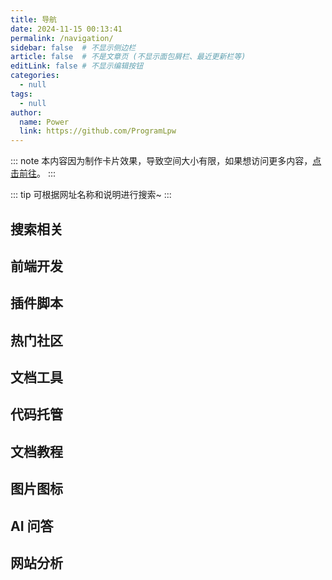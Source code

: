 ```yaml
---
title: 导航
date: 2024-11-15 00:13:41
permalink: /navigation/
sidebar: false  # 不显示侧边栏
article: false  # 不是文章页 (不显示面包屑栏、最近更新栏等)
editLink: false # 不显示编辑按钮
categories:
  - null
tags:
  - null
author:
  name: Power
  link: https://github.com/ProgramLpw
---
```



::: note
本内容因为制作卡片效果，导致空间大小有限，如果想访问更多内容，[点击前往](/pages/beb6c0bd8a66cea6/)。
:::

::: tip
可根据网址名称和说明进行搜索~
<ClientOnly>
  <SearchComponent :cardData="cardData" />
</ClientOnly>
:::

## 搜索相关
<ClientOnly>
  <Card :cardData="cardData0" :cardListSize="dynamicCardListSize" :cardTitle="shouldShowPTag" carTitlColor="#000" carHoverColor="#000" />
</ClientOnly>

## 前端开发
<ClientOnly>
  <Card :cardData="cardData1" :cardListSize="dynamicCardListSize" carTitlColor="#000" carHoverColor="#000" />
</ClientOnly>
<ClientOnly>
  <Card :cardData="cardData6" :cardListSize="dynamicCardListSize" carTitlColor="#000" carHoverColor="#000" />
</ClientOnly>
<ClientOnly>
  <Card :cardData="cardData7" :cardListSize="dynamicCardListSize" carTitlColor="#000" carHoverColor="#000" />
</ClientOnly>
<ClientOnly>
  <Card :cardData="cardData8" :cardListSize="dynamicCardListSize" carTitlColor="#000" carHoverColor="#000" />
</ClientOnly>

## 插件脚本
<ClientOnly>
  <Card :cardData="cardData2" :cardListSize="dynamicCardListSize" carTitlColor="#000" carHoverColor="#000" />
</ClientOnly>

## 热门社区
<ClientOnly>
  <Card :cardData="cardData3" :cardListSize="dynamicCardListSize" carTitlColor="#000" carHoverColor="#000" />
</ClientOnly>

## 文档工具
<ClientOnly>
  <Card :cardData="cardData4" :cardListSize="dynamicCardListSize" carTitlColor="#000" carHoverColor="#000" />
</ClientOnly>

## 代码托管
<ClientOnly>
  <Card :cardData="cardData5" :cardListSize="dynamicCardListSize" carTitlColor="#000" carHoverColor="#000" />
</ClientOnly>

## 文档教程
<ClientOnly>
  <Card :cardData="cardData9" :cardListSize="dynamicCardListSize" carTitlColor="#000" carHoverColor="#000" />
</ClientOnly>

## 图片图标
<ClientOnly>
  <Card :cardData="cardData10" :cardListSize="dynamicCardListSize" carTitlColor="#000" carHoverColor="#000" />
</ClientOnly>

## AI 问答
<ClientOnly>
  <Card :cardData="cardData11" :cardListSize="dynamicCardListSize" carTitlColor="#000" carHoverColor="#000" />
</ClientOnly>

## 网站分析
<ClientOnly>
  <Card :cardData="cardData12" :cardListSize="dynamicCardListSize" carTitlColor="#000" carHoverColor="#000" />
</ClientOnly>

<script>
export default {
  data() {
    return {
      shouldShowPTag: true,
      dynamicCardListSize: 3, // 默认值
      cardData0: [
        {
          id: "0",
          cardSrc: "http://www.baidu.com/",
          cardImgSrc:
            "https://cdn.jsdelivr.net/gh/jywangyou/Images@master/logo/baidu.76i8rs3akz80.webp",
          cardName: "百度",
          cardContent:
            "百度——全球最大的中文搜索引擎及最大的中文网站，全球领先的人工智能公司",
        },
        {
          cardSrc: "http://www.google.com/",
          cardImgSrc:
            "https://cdn.jsdelivr.net/gh/jywangyou/Images@master/logo/google.3iec0lcbaue0.svg",
          cardName: "Google",
          cardContent: "全球最大的搜索引擎公司",
        },
        {
          cardSrc: "https://www.bing.com/",
          cardImgSrc:
            "https://cdn.jsdelivr.net/gh/jywangyou/Images@master/logo/bing.4xkhvwteun00.webp",
          cardName: "Bing",
          cardContent: "微软公司推出的用以取代Live Search的搜索引擎",
        },
        {
          cardSrc: "https://zh.wikipedia.org/",
          cardImgSrc:
            "https://cdn.jsdelivr.net/gh/jywangyou/Images@master/logo/wikipedia.5wmb9q37xb00.webp",
          cardName: "维基百科",
          cardContent: "维基百科，自由的百科全书",
        },
      ],
      cardData1: [
        {
          id: "1",
          title: "Vue & UI",
          cardSrc: "https://cn.vuejs.org/",
          cardImgSrc:
            "https://cdn.jsdelivr.net/gh/jywangyou/Images@master/logo/vue.3rcwgtktf3q0.svg",
          cardName: "Vue",
          cardContent: "渐进式 JavaScript 框架",
        },
        {
          cardSrc: "https://element.eleme.cn/#/zh-CN/",
          cardImgSrc:
            "https://cdn.jsdelivr.net/gh/jywangyou/Images@master/logo/element-logo-small.6prcjqevwg80.svg",
          cardName: "Element-UI",
          cardContent:
            "Element，一套为开发者、设计师和产品经理准备的基于 Vue 的桌面端组件库",
        },
        {
          cardSrc: "https://next.antdv.com/docs/vue/introduce-cn/",
          cardImgSrc:
            "https://cdn.jsdelivr.net/gh/jywangyou/Images@master/logo/Ant.54xevgpere.svg",
          cardName: "Ant Design Vue",
          cardContent: "Vue UI 之 Ant Design Vue，蚂蚁金服的 Vue 框架",
        },
        {
          cardSrc: "https://www.iviewui.com/",
          cardImgSrc:
            "https://cdn.jsdelivr.net/gh/jywangyou/Images@master/logo/ViewDes.gakemdmxnu0.webp",
          cardName: "View UI",
          cardContent: "View UI 是一套基于 Vue.js 的高质量UI 组件库",
        },
        {
          cardSrc: "https://youzan.github.io/vant/#/zh-CN/",
          cardImgSrc: "https://cdn.jsdelivr.net/gh/jywangyou/Images@master/logo/Vant.5fotjunqu300.webp",
          cardName: "Vant",
          cardContent: "轻量、可靠的移动端 Vue 组件库",
        },
        {
          cardSrc: "https://cn.vitejs.dev/",
          cardImgSrc: "https://cdn.jsdelivr.net/gh/jywangyou/Images@master/logo/vite.4upekx7ulcm0.webp",
          cardName: "Vite",
          cardContent: "Vite 下一代的前端工具链 为开发提供极速响应",
        },
        {
          cardSrc: "https://eslint.nodejs.cn/",
          cardImgSrc: "https://cdn.jsdelivr.net/gh/jywangyou/Images@master/logo/Eslint.2xqtye86btk0.webp",
          cardName: "Eslint",
          cardContent: "插件化、可配置的 linter 工具，用于识别和报告 JavaScript 中的模式。 轻松维护你的代码质量。",
        },
      ],
      cardData2:[
        {
          id: "2",
          cardSrc: "https://greasyfork.org/zh-CN/scripts",
          cardImgSrc:
            "https://cdn.jsdelivr.net/gh/jywangyou/Images@master/logo/youhoujiaoben.46l8xae622k0.webp",
          cardName: "Greasy Fork",
          cardContent: "油猴脚本-针对您所访问的网站添加功能或解决问题的用户脚本。",
        },
        {
          cardSrc: "https://chrome.zzzmh.cn/",
          cardImgSrc:
            "https://cdn.jsdelivr.net/gh/jywangyou/Images@master/logo/jijianchajian.1cz7mcidzl5s.webp",
          cardName: "极简插件",
          cardContent: "极简插件是一个优质Chrome插件扩展收录下载网站，收录热门好用的Chrome插件扩展，国内最方便的插件下载网站。",
        },
        {
          cardSrc: "https://chrome.google.com/webstore/category/extensions?hl=zh-CN",
          cardImgSrc:
            "https://cdn.jsdelivr.net/gh/jywangyou/Images@master/logo/google-shop.j8iia51p5gw.svg",
          cardName: "Chrome 商店",
          cardContent: "用来向您的浏览器添加新功能并个性化您的浏览体验的小程序。",
        },
      ],
      cardData3:[
        {
          id: "3",
          cardSrc: "https://juejin.cn/",
          cardImgSrc:
            "https://cdn.jsdelivr.net/gh/jywangyou/Images@master/logo/juejin.59pdqlf9dvc0.webp",
          cardName: "稀土掘金",
          cardContent: "掘金是面向全球中文开发者的技术内容分享与交流平台。",
        },
        {
          cardSrc: "https://www.csdn.net/",
          cardImgSrc:
            "https://cdn.jsdelivr.net/gh/jywangyou/Images@master/logo/csdn.5rf8byl7gas0.svg",
          cardName: "CSDN",
          cardContent: "CSDN是全球知名中文IT技术交流平台",
        },
        {
          cardSrc: "https://www.cnblogs.com/",
          cardImgSrc:
            "https://cdn.jsdelivr.net/gh/jywangyou/Images@master/logo/cnblogs.4efn4wi6nk00.webp",
          cardName: "博客园",
          cardContent: "博客园 - 开发者的网上家园",
        },
        {
          cardSrc: "https://stackoverflow.com/",
          cardImgSrc:
            "https://cdn.jsdelivr.net/gh/jywangyou/Images@master/logo/Stack-Overflow.3ev0ppcgcmw0.webp",
          cardName: "Stack Overflow",
          cardContent: "Stack Overflow是开发人员学习、分享编程知识和建立职业生涯的最大、最值得信赖的在线社区。",
        },
        {
          cardSrc: "https://www.jianshu.com/",
          cardImgSrc:
            "https://cdn.jsdelivr.net/gh/jywangyou/Images@master/logo/jianshu.3c746747pmu0.webp",
          cardName: "简书",
          cardContent: "简书是一个优质的创作社区，在这里，你可以任性地创作，一篇短文、一张照片、一首诗、一幅画……我们相信，每个人都是生活中的艺术家，有着无穷的创造力。",
        },
      ],
      cardData4:[
        {
          id: "4",
          cardSrc: "https://doc.xugaoyi.com/",
          cardImgSrc:
            "https://cdn.jsdelivr.net/gh/jywangyou/Images@master/logo/Vdoing.319cweqexoo0.webp",
          cardName: "Vdoing",
          cardContent: "🚀一款简洁高效的VuePress 知识管理&博客 主题",
        },
        {
          cardSrc: "https://hexo.io/",
          cardImgSrc:
            "https://cdn.jsdelivr.net/gh/jywangyou/Images@master/logo/hexo.6tf3d1k3fs00.webp",
          cardName: "Hexo",
          cardContent: "快速、简洁且高效的博客框架",
        },
        {
          cardSrc: "https://www.yuque.com/",
          cardImgSrc:
            "https://cdn.jsdelivr.net/gh/jywangyou/Images@master/logo/yuque.6gp8hkgm9580.webp",
          cardName: "语雀",
          cardContent: "优雅高效的在线文档编辑与协同工具",
        },
        {
          cardSrc: "https://note.youdao.com/",
          cardImgSrc:
            "https://cdn.jsdelivr.net/gh/jywangyou/Images@master/logo/youdaoyun.19h9y17t4psw.webp",
          cardName: "有道云笔记",
          cardContent: "有道云笔记是网易旗下专注办公提效的笔记软件，支持多端同步，用户可以随时随地对线上资料进行编辑、分享以及协同",
        },
      ],
      cardData5:[
        {
          id: "5",
          cardSrc: "https://github.com/",
          cardImgSrc:
            "https://cdn.jsdelivr.net/gh/jywangyou/Images@master/logo/github.5rp9w44chx40.svg",
          cardName: "Github",
          cardContent: "GitHub是一个面向开源及私有软件项目的托管平台",
        },
        {
          cardSrc: "https://gitee.com/",
          cardImgSrc:
            "https://cdn.jsdelivr.net/gh/jywangyou/Images@master/logo/gitee.y70htaojjls.webp",
          cardName: "Gitee",
          cardContent: "Gitee - 基于 Git 的代码托管和研发协作平台（码云）",
        },
        {
          cardSrc: "https://vercel.com/",
          cardImgSrc:
            "https://cdn.jsdelivr.net/gh/jywangyou/Images@master/logo/vercel.1wyalfofyejk.svg",
          cardName: "Vercel",
          cardContent: "Vercel 专注于静态网站部署和现代应用程序的托管，支持构建、部署和托管静态网站以及现代的 Jamstack 架构应用。",
        },
        {
          cardSrc: "https://coding.net/",
          cardImgSrc:
            "https://cdn.jsdelivr.net/gh/jywangyou/Images@master/logo/coding.1qa8ltz14wf4.webp",
          cardName: "Coding",
          cardContent: "CODING,一站式 DevOps",
        },
      ],
      cardData6:[
        {
          id: "6",
          title:"前端UI框架",
          cardSrc: "https://layui.itze.cn/",
          cardImgSrc:
            "https://cdn.jsdelivr.net/gh/jywangyou/Images@master/logo/layui.5hupeuhsylg0.webp",
          cardName: "Layui",
          cardContent: "layui 是一套开源的 Web UI 解决方案，其内部采用的是自身经典的模块化规范，并遵循原生 HTML/CSS/JS 的开发方式，极易上手，拿来即用。其外在极简，却又不失饱满的内在，体积轻盈，组件丰盈，从核心代码到使用方法的每一处细节都经过精心雕琢，非常适合网页界面的快速开发。",
        },
        {
          cardSrc: "https://v3.bootcss.com/",
          cardImgSrc:
            "https://cdn.jsdelivr.net/gh/jywangyou/Images@master/logo/Bootstrap.658kms94glg0.svg",
          cardName: "Bootstrap",
          cardContent: "Bootstrap 是最受欢迎的 HTML、CSS 和 JavaScript 框架，用于开发响应式布局、移动设备优先的 WEB 项目。",
        },
        {
          cardSrc: "https://dev.dcloud.net.cn/mui/",
          cardImgSrc:
            "https://cdn.jsdelivr.net/gh/jywangyou/Images@master/logo/mui.4hg8y0jv9m00.webp",
          cardName: "MUI",
          cardContent: "最接近原生APP体验的高性能前端框架",
        },
        {
          cardSrc: "https://element-plus.org/",
          cardImgSrc:
            "https://cdn.jsdelivr.net/gh/jywangyou/Images@master/logo/element-plus-logo-small.25rcjj539m8w.svg",
          cardName: "Element-Plus",
          cardContent: "基于 Vue 3，面向设计师和开发者的组件库",
        },
      ],
      cardData7:[
        {
          id: "7",
          title:"效果组件",
          cardSrc: "https://animate.style/",
          cardImgSrc:
            "https://cdn.jsdelivr.net/gh/jywangyou/Images@master/logo/Animate.74al3tedv7g0.webp",
          cardName: "Animate.css",
          cardContent: "一个现成的跨浏览器动画库",
        },
        {
          cardSrc: "https://www.swiper.com.cn/",
          cardImgSrc:
            "https://cdn.jsdelivr.net/gh/jywangyou/Images@master/logo/swiper.6x1y9v9t1u80.webp",
          cardName: "Swiper",
          cardContent: "轮播图幻灯片js插件",
        },
        {
          cardSrc: "https://epic-spinners.epicmax.co/",
          cardImgSrc:
            "https://cdn.jsdelivr.net/gh/jywangyou/Images@master/logo/epics.ijp8q4dny7k.webp",
          cardName: "Epic Spinners",
          cardContent: "加载中效果，仅需css，易于使用，vue集成",
        },
        {
          cardSrc: "https://sweetalert.js.org/",
          cardImgSrc:
            "https://cdn.jsdelivr.net/gh/jywangyou/Images@master/logo/SweetAlert.6dykp009xk80.svg",
          cardName: "SweetAlert",
          cardContent: "弹出框 - SweetAlert使弹出消息简单美观。",
        },
      ],
      cardData8:[
        {
          id: "8",
          title:"工具类",
          cardSrc: "https://www.lodashjs.com/",
          cardImgSrc:
            "https://cdn.jsdelivr.net/gh/jywangyou/Images@master/logo/lodash.5ltks0h0wmo0.webp",
          cardName: "Lodash",
          cardContent: "Lodash 是一个一致性、模块化、高性能的 JavaScript 实用工具库。",
        },
        {
          cardSrc: "https://dayjs.fenxianglu.cn/",
          cardImgSrc:
            "https://cdn.jsdelivr.net/gh/jywangyou/Images@master/logo/dayjs.5lx7xk4jsy80.webp",
          cardName: "Day.js",
          cardContent: "Day.js是一个极简的JavaScript库，可以为现代浏览器解析、验证、操作和显示日期和时间。",
        },
        {
          cardSrc: "https://echarts.apache.org/",
          cardImgSrc:
            "https://cdn.jsdelivr.net/gh/jywangyou/Images@master/logo/Echart.70nxa7k3eh00.webp",
          cardName: "Apache ECharts",
          cardContent: "Apache ECharts 一个基于 JavaScript 的开源可视化图表库",
        },
        {
          cardSrc: "https://localforage.docschina.org/",
          cardImgSrc:
            "https://cdn.jsdelivr.net/gh/jywangyou/Images@master/logo/lf.42loquuyesc0.webp",
          cardName: "localForage",
          cardContent: "localForage 是一个 JavaScript 库，通过简单类似 localStorage API 的异步存储来改进你的 Web 应用程序的离线体验。它能存储多种类型的数据，而不仅仅是字符串。",
        },
      ],
      cardData9:[
        {
          id: "9",
          cardSrc: "https://cn.vuejs.org/",
          cardImgSrc:
            "https://cdn.jsdelivr.net/gh/jywangyou/Images@master/logo/vue.3rcwgtktf3q0.svg",
          cardName: "Vue.js",
          cardContent: "渐进式 JavaScript 框架",
        },
        {
          cardSrc: "https://react.docschina.org/",
          cardImgSrc:
            "https://cdn.jsdelivr.net/gh/jywangyou/Images@master/logo/react.2bpzzwvxiyck.svg",
          cardName: "React.js",
          cardContent: "用于构建 Web 和原生交互界面的库",
        },
        {
          cardSrc: "https://www.runoob.com/",
          cardImgSrc:
            "https://cdn.jsdelivr.net/gh/jywangyou/Images@master/logo/runoob.7j3yrnureao0.webp",
          cardName: "菜鸟教程",
          cardContent: "菜鸟教程-提供了编程的基础技术教程, 介绍了HTML、CSS、Javascript、Python，Java，Ruby，C，PHP , MySQL等各种编程语言的基础知识。 同时本站中也提供了大量的在线实例，通过实例，您可以更好的学习编程。..",
        },
        {
          cardSrc: "https://www.w3school.com.cn/",
          cardImgSrc:
            "https://cdn.jsdelivr.net/gh/jywangyou/Images@master/logo/W3CSchool.5i4jvs5k2ug0.webp",
          cardName: "W3school",
          cardContent: "全球最大的中文 Web 技术教程。",
        },
        {
          cardSrc: "https://developer.mozilla.org/",
          cardImgSrc:
            "https://cdn.jsdelivr.net/gh/jywangyou/Images@master/logo/mdn.c94vm1vq0lc.webp",
          cardName: "MDN",
          cardContent: "MDN Web Docs网站提供有关开放Web技术的信息，包括HTML、CSS和用于网站和渐进式Web应用程序的api。",
        },
        {
          cardSrc: "https://markdown.com.cn/",
          cardImgSrc:
            "https://cdn.jsdelivr.net/gh/jywangyou/Images@master/logo/Markdown.1bifnqi67hc0.webp",
          cardName: "Markdown",
          cardContent: "Markdown 是一种轻量级标记语言，它允许人们使用易读易写的纯文本格式编写文档，Markdown文件的后缀名便是“.md”。",
        },
      ],
      cardData10:[
        {
          id: "10",
          cardSrc: "https://www.iconfont.cn/",
          cardImgSrc:
            "https://cdn.jsdelivr.net/gh/jywangyou/Images@master/logo/iconfont.6r6jslfpui80.webp",
          cardName: "Iconfont",
          cardContent: "iconfont-国内功能很强大且图标内容很丰富的矢量图标库，提供矢量图标下载、在线存储、格式转换等功能。阿里巴巴体验团队倾力打造，设计和前端开发的便捷工具",
        },
        {
          cardSrc: "https://remixicon.com/",
          cardImgSrc:
            "https://cdn.jsdelivr.net/gh/jywangyou/Images@master/logo/remixicon-logo.42fvlwlp8ei0.webp",
          cardName: "Remixicon",
          cardContent: "Remix图标是一套为设计师和开发人员精心制作的开源中性风格系统符号。所有的图标都是免费使用的个人和商业。",
        },
        {
          cardSrc: "https://www.pinterest.com/",
          cardImgSrc:
            "https://cdn.jsdelivr.net/gh/jywangyou/Images@master/logo/pinterest.nhfflneapg0.webp",
          cardName: "Pinterest",
          cardContent: "时尚灵感及其他创意点子。",
        },
      ],
      cardData11:[
        {
          id: "11",
          cardSrc: "https://chat.openai.com/",
          cardImgSrc:
            "https://cdn.jsdelivr.net/gh/jywangyou/Images@master/logo/chatgpt.253100t2urk0.webp",
          cardName: "ChatGPT",
          cardContent: "目前世界上最先进的自然语言处理技术之一",
        },
        {
          cardSrc: "https://kimi.moonshot.cn/",
          cardImgSrc:
            "https://cdn.jsdelivr.net/gh/jywangyou/picx-images-hosting@master/kimi.3d4sekeb17.webp",
          cardName: "KiMi",
          cardContent: "中文优秀AI工具",
        },
        {
          cardSrc: "https://claude.ai/",
          cardImgSrc:
            "https://cdn.jsdelivr.net/gh/jywangyou/Images@master/logo/claude.2gi45211swbo.webp",
          cardName: "Claude",
          cardContent: "人工智能初创公司Anthropic 发布的一款类似ChatGPT的产品",
        },
        {
          cardSrc: "https://yiyan.baidu.com/",
          cardImgSrc:
            "https://cdn.jsdelivr.net/gh/jywangyou/Images@master/logo/wenxinyiyan.3qku85nlknu0.ico",
          cardName: "文心一言",
          cardContent: "百度全新一代知识增强大语言模型",
        },
        {
          cardSrc: "https://xinghuo.xfyun.cn/desk",
          cardImgSrc:
            "https://cdn.jsdelivr.net/gh/jywangyou/Images@master/logo/spark.1rjj64st9oow.webp",
          cardName: "讯飞星火",
          cardContent: "拥有跨领域知识和语言理解能力，能够基于自然对话方式理解与执行任务",
        },
      ],
      cardData12:[
        {
          id: "12",
          cardSrc: "https://tongji.baidu.com/web5/10000600227/welcome/login",
          cardImgSrc:
            "https://cdn.jsdelivr.net/gh/jywangyou/Images@master/logo/baidutj.4bqcyveksfg0.webp",
          cardName: "百度统计",
          cardContent: "一站式智能数据分析与应用平台",
        },
        {
          cardSrc: "https://ziyuan.baidu.com/",
          cardImgSrc:
            "https://cdn.jsdelivr.net/gh/jywangyou/Images@master/logo/baidu.76i8rs3akz80.webp",
          cardName: "百度资源",
          cardContent: "百度搜索面向合作伙伴的官方平台，为开发者、内容创作者、站点管理者等伙伴，提供优化工具、数据、课程、Q&A等服务，助力资源进入搜索，同时提供搜索项目合作机会，让优质资源脱颖而出",
        },
        {
          cardSrc: "https://www.boce.com/",
          cardImgSrc:
            "https://cdn.jsdelivr.net/gh/jywangyou/Images@master/logo/boce.5swlk8gfg9o0.svg",
          cardName: "BOCE",
          cardContent: "拨测-免费提供网站速度测试、网络速度检测、域名污染检测、域名被墙查询、多地区在线ping测试、dns查询、路由跟踪查询、ipv6网站测试等站长工具；网络检测节点覆盖全国各省电信、联通、移动、教育网等。",
        },
      ]
    };
  },
  computed: {
    cardData() {
      // 这里将所有数据整合用于搜索
      return [...this.cardData0, ...this.cardData1, ...this.cardData2,...this.cardData3,...this.cardData4,...this.cardData5,...this.cardData6,...this.cardData7,
      ...this.cardData8,...this.cardData9,...this.cardData10,...this.cardData11];
    },
  },
  mounted() {
    // 在组件挂载后监听窗口大小变化
    window.addEventListener('resize', this.handleResize);
    // 初始化时执行一次以设置初始值
    this.handleResize();
  },
  beforeDestroy() {
    // 组件销毁前移除事件监听器
    window.removeEventListener('resize', this.handleResize);
  },
  methods: {
    handleResize() {
      // 根据窗口宽度设置 cardListSize 的值
      this.dynamicCardListSize = window.innerWidth < 700 ? 2 : 3;
    }
  }
};

</script>
<style>
.card-search_ul{
  list-style: none;
}
.card-search-li{
  margin-bottom:10px;
  cursor: pointer;
}
.card-search-img{
  float:left;
  height:50px;
}
.card-search-h{
  margin:0;
}
</style>